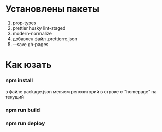 # Установлены пакеты

1. prop-types
2. prettier husky lint-staged
3. modern-normalize
4. добавлен файл .prettierrc.json
5. --save gh-pages

# Как юзать

### npm install

в файле package.json меняем репозиторий в строке с "homepage" на текущий

### npm run build

### npm run deploy

